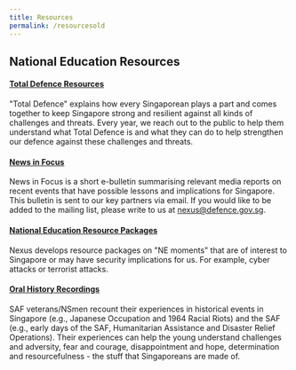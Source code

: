 ```yaml
---
title: Resources
permalink: /resourcesold
---
```


## National Education Resources

#### [Total Defence Resources](https://www.mindef.gov.sg/oms/imindef/mindef_websites/topics/totaldefence/resources.html)

"Total Defence" explains how every Singaporean plays a part and comes together to keep Singapore strong and resilient against all kinds of challenges and threats. Every year, we reach out to the public to help them understand what Total Defence is and what they can do to help strengthen our defence against these challenges and threats.

#### [News in Focus](https://www.mindef.gov.sg/oms/nexus/news-in-focus.html)

News in Focus is a short e-bulletin summarising relevant media reports on recent events that have possible lessons and implications for Singapore. This bulletin is sent to our key partners via email. If you would like to be added to the mailing list, please write to us at nexus@defence.gov.sg.

#### [National Education Resource Packages](https://www.mindef.gov.sg/oms/nexus/ne-resource-packages.html)

Nexus develops resource packages on "NE moments" that are of interest to Singapore or may have security implications for us. For example, cyber attacks or terrorist attacks.

#### [Oral History Recordings](https://www.mindef.gov.sg/oms/nexus/oral-history-recordings.html) 

SAF veterans/NSmen recount their experiences in historical events in Singapore (e.g., Japanese Occupation and 1964 Racial Riots) and the SAF (e.g., early days of the SAF, Humanitarian Assistance and Disaster Relief Operations). Their experiences can help the young understand challenges and adversity, fear and courage, disappointment and hope, determination and resourcefulness - the stuff that Singaporeans are made of.